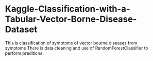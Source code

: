 # Kaggle-Classification-with-a-Tabular-Vector-Borne-Disease-Dataset
This is classification of symptoms of vector bourne diseases from symptoms
There is data cleaning and use of RandomForestClassifier to perform preditions
